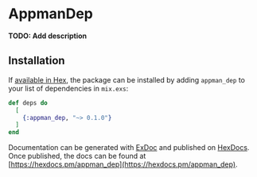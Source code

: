 # AppmanDep

**TODO: Add description**

## Installation

If [available in Hex](https://hex.pm/docs/publish), the package can be installed
by adding `appman_dep` to your list of dependencies in `mix.exs`:

```elixir
def deps do
  [
    {:appman_dep, "~> 0.1.0"}
  ]
end
```

Documentation can be generated with [ExDoc](https://github.com/elixir-lang/ex_doc)
and published on [HexDocs](https://hexdocs.pm). Once published, the docs can
be found at [https://hexdocs.pm/appman_dep](https://hexdocs.pm/appman_dep).

